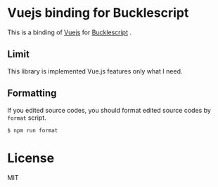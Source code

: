 # Vuejs binding for Bucklescript #
This is a binding of [Vuejs](https://vuejs.org/index.html) for [Bucklescript](https://github.com/BuckleScript/bucklescript) .

## Limit ##
This library is implemented Vue.js features only what I need.

## Formatting ##
If you edited source codes, you should format edited source codes by `format` script.

```shell
$ npm run format
```

# License #
MIT
